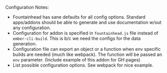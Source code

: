 Configuration Notes:

- Fountainhead has sane defaults for all config options. Standard apps/addons should
  be able to generate and use documentation w/out any configuration.
- Configuration for addon is specified in `fountainhead.js` file instead of 
  `ember-cli-build`. This is b/c we need the configs for the data generation.
- Configuration file can export an object or a function when env specific builds
  are needed (much like webpack). The function will be passed an `env` parameter.
  (Include example of this addon for GH pages)
- List possible configuration options. See webpack for nice example.
